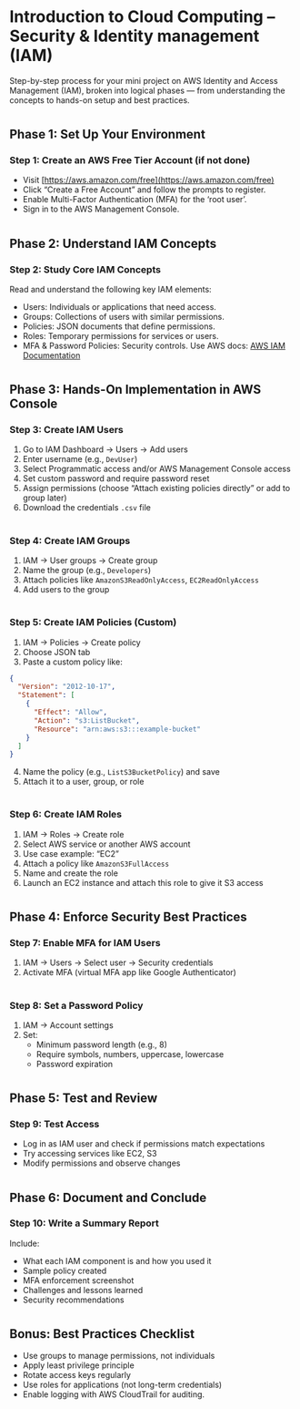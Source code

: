 # Introduction to Cloud Computing – Security &amp; Identity management (IAM)
Step-by-step process for your mini project on AWS Identity and Access Management (IAM), broken into logical phases — from understanding the concepts to hands-on setup and best practices.
#
## Phase 1: Set Up Your Environment
### Step 1: Create an AWS Free Tier Account (if not done)
* Visit [https://aws.amazon.com/free](https://aws.amazon.com/free)
* Click “Create a Free Account” and follow the prompts to register.
* Enable Multi-Factor Authentication (MFA) for the ‘root user’.
* Sign in to the AWS Management Console.
#
## Phase 2: Understand IAM Concepts
### Step 2: Study Core IAM Concepts
Read and understand the following key IAM elements:

* Users: Individuals or applications that need access.
* Groups: Collections of users with similar permissions.
* Policies: JSON documents that define permissions.
* Roles: Temporary permissions for services or users.
* MFA & Password Policies: Security controls.
Use AWS docs: [AWS IAM Documentation](https://docs.aws.amazon.com/IAM/latest/UserGuide/introduction.html)
#
## Phase 3: Hands-On Implementation in AWS Console
### Step 3: Create IAM Users
1. Go to IAM Dashboard → Users → Add users
2. Enter username (e.g., `DevUser`)
3. Select Programmatic access and/or AWS Management Console access
4. Set custom password and require password reset
5. Assign permissions (choose “Attach existing policies directly” or add to group later)
6. Download the credentials `.csv` file
#
### Step 4: Create IAM Groups
1. IAM → User groups → Create group
2. Name the group (e.g., `Developers`)
3. Attach policies like `AmazonS3ReadOnlyAccess`, `EC2ReadOnlyAccess`
4. Add users to the group
#
### Step 5: Create IAM Policies (Custom)
1. IAM → Policies → Create policy
2. Choose JSON tab
3. Paste a custom policy like:

```json
{
  "Version": "2012-10-17",
  "Statement": [
    {
      "Effect": "Allow",
      "Action": "s3:ListBucket",
      "Resource": "arn:aws:s3:::example-bucket"
    }
  ]
}
```
4. Name the policy (e.g., `ListS3BucketPolicy`) and save
5. Attach it to a user, group, or role
#
### Step 6: Create IAM Roles
1. IAM → Roles → Create role
2. Select AWS service or another AWS account
3. Use case example: “EC2”
4. Attach a policy like `AmazonS3FullAccess`
5. Name and create the role
6. Launch an EC2 instance and attach this role to give it S3 access
#
## Phase 4: Enforce Security Best Practices
### Step 7: Enable MFA for IAM Users

1. IAM → Users → Select user → Security credentials
2. Activate MFA (virtual MFA app like Google Authenticator)
#
### Step 8: Set a Password Policy
1. IAM → Account settings
2. Set:
   * Minimum password length (e.g., 8)
   * Require symbols, numbers, uppercase, lowercase
   * Password expiration
#
## Phase 5: Test and Review
### Step 9: Test Access
* Log in as IAM user and check if permissions match expectations
* Try accessing services like EC2, S3
* Modify permissions and observe changes
#
## Phase 6: Document and Conclude
### Step 10: Write a Summary Report
Include:
* What each IAM component is and how you used it
* Sample policy created
* MFA enforcement screenshot
* Challenges and lessons learned
* Security recommendations
#
## Bonus: Best Practices Checklist
* Use groups to manage permissions, not individuals
* Apply least privilege principle
* Rotate access keys regularly
* Use roles for applications (not long-term credentials)
* Enable logging with AWS CloudTrail for auditing.
